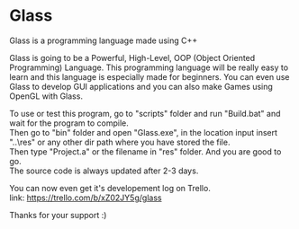 # Glass
Glass is a programming language made using C++

Glass is going to be a Powerful, High-Level, OOP (Object Oriented Programming) Language.
This programming language will be really easy to learn and this language is especially made for beginners.
You can even use Glass to develop GUI applications and you can also make Games using OpenGL with Glass.

To use or test this program, go to "scripts" folder and run "Build.bat" and wait for the program to compile.                                                                       
Then go to "bin" folder and open "Glass.exe", in the location input insert "..\res" or any other dir path where you have stored the file.                                           
Then type "Project.a" or the filename in "res" folder. And you are good to go.                                                                                                     
The source code is always updated after 2-3 days.                                                                                                                                   

You can now even get it's developement log on Trello.                                                                                                                               
link: https://trello.com/b/xZ02JY5g/glass

Thanks for your support :)
